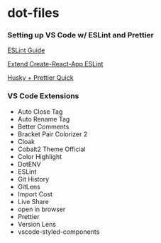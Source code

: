 # dot-files

### Setting up VS Code w/ ESLint and Prettier
[ESLint Guide](https://blog.geographer.fr/eslint-guide)

[Extend Create-React-App ESLint](https://medium.com/@pppped/extend-create-react-app-with-airbnbs-eslint-config-prettier-flow-and-react-testing-library-96627e9a9672)

[Husky + Prettier Quick](https://prettier.io/docs/en/precommit.html)

### VS Code Extensions
* Auto Close Tag
* Auto Rename Tag
* Better Comments
* Bracket Pair Colorizer 2
* Cloak
* Cobalt2 Theme Official
* Color Highlight
* DotENV
* ESLint
* Git History
* GitLens
* Import Cost
* Live Share
* open in browser
* Prettier
* Version Lens
* vscode-styled-components
